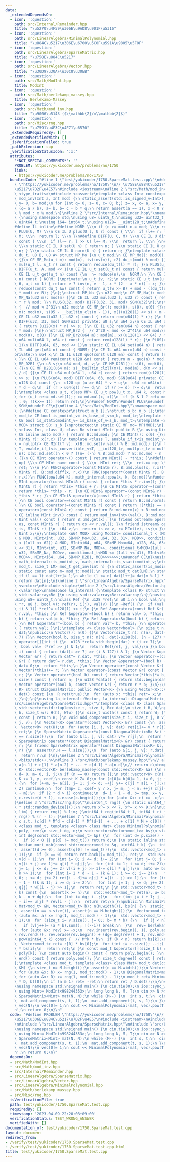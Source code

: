 ```yaml
---
data:
  _extendedDependsOn:
  - icon: ':question:'
    path: src/Internal/Remainder.hpp
    title: "\u5270\u4F59\u306E\u9AD8\u901F\u5316"
  - icon: ':question:'
    path: src/LinearAlgebra/MinimalPolynomial.hpp
    title: "\u884C\u5217\u306E\u6700\u5C0F\u591A\u9805\u5F0F"
  - icon: ':question:'
    path: src/LinearAlgebra/SparseMatrix.hpp
    title: "\u758E\u884C\u5217"
  - icon: ':question:'
    path: src/LinearAlgebra/Vector.hpp
    title: "\u30D9\u30AF\u30C8\u30EB"
  - icon: ':question:'
    path: src/Math/ModInt.hpp
    title: ModInt
  - icon: ':question:'
    path: src/Math/berlekamp_massey.hpp
    title: Berlekamp-Massey
  - icon: ':question:'
    path: src/Math/mod_inv.hpp
    title: "\u9006\u5143 ($\\mathbb{Z}/m\\mathbb{Z}$)"
  - icon: ':question:'
    path: src/Misc/rng.hpp
    title: "\u7591\u4F3C\u4E71\u6570"
  _extendedRequiredBy: []
  _extendedVerifiedWith: []
  _isVerificationFailed: true
  _pathExtension: cpp
  _verificationStatusIcon: ':x:'
  attributes:
    '*NOT_SPECIAL_COMMENTS*': ''
    PROBLEM: https://yukicoder.me/problems/no/1750
    links:
    - https://yukicoder.me/problems/no/1750
  bundledCode: "#line 1 \"test/yukicoder/1750.SparseMat.test.cpp\"\n#define PROBLEM\
    \ \"https://yukicoder.me/problems/no/1750\"\n// \u758E\u884C\u5217\u306E\u884C\
    \u5217\u7D2F\u4E57\n#include <iostream>\n#line 2 \"src/Math/mod_inv.hpp\"\n#include\
    \ <type_traits>\n#include <cassert>\ntemplate <class Int> constexpr inline Int\
    \ mod_inv(Int a, Int mod) {\n static_assert(std::is_signed_v<Int>);\n Int x= 1,\
    \ y= 0, b= mod;\n for (Int q= 0, z= 0, c= 0; b;) z= x, c= a, x= y, y= z - y *\
    \ (q= a / b), a= b, b= c - b * q;\n return assert(a == 1), x < 0 ? mod - (-x)\
    \ % mod : x % mod;\n}\n#line 2 \"src/Internal/Remainder.hpp\"\nnamespace math_internal\
    \ {\nusing namespace std;\nusing u8= uint8_t;\nusing u32= uint32_t;\nusing u64=\
    \ uint64_t;\nusing i64= int64_t;\nusing u128= __uint128_t;\n#define CE constexpr\n\
    #define IL inline\n#define NORM \\\n if (n >= mod) n-= mod; \\\n return n\n#define\
    \ PLUS(U, M) \\\n CE IL U plus(U l, U r) const { \\\n  if (l+= r; l >= M) l-=\
    \ M; \\\n  return l; \\\n }\n#define DIFF(U, C, M) \\\n CE IL U diff(U l, U r)\
    \ const { \\\n  if (l-= r; l >> C) l+= M; \\\n  return l; \\\n }\n#define SGN(U)\
    \ \\\n static CE IL U set(U n) { return n; } \\\n static CE IL U get(U n) { return\
    \ n; } \\\n static CE IL U norm(U n) { return n; }\ntemplate <class u_t, class\
    \ du_t, u8 B, u8 A> struct MP_Mo {\n u_t mod;\n CE MP_Mo(): mod(0), iv(0), r2(0)\
    \ {}\n CE MP_Mo(u_t m): mod(m), iv(inv(m)), r2(-du_t(mod) % mod) {}\n CE IL u_t\
    \ mul(u_t l, u_t r) const { return reduce(du_t(l) * r); }\n PLUS(u_t, mod << 1)\n\
    \ DIFF(u_t, A, mod << 1)\n CE IL u_t set(u_t n) const { return mul(n, r2); }\n\
    \ CE IL u_t get(u_t n) const {\n  n= reduce(n);\n  NORM;\n }\n CE IL u_t norm(u_t\
    \ n) const { NORM; }\nprivate:\n u_t iv, r2;\n static CE u_t inv(u_t n, int e=\
    \ 6, u_t x= 1) { return e ? inv(n, e - 1, x * (2 - x * n)) : x; }\n CE IL u_t\
    \ reduce(const du_t &w) const { return u_t(w >> B) + mod - ((du_t(u_t(w) * iv)\
    \ * mod) >> B); }\n};\nstruct MP_Na {\n u32 mod;\n CE MP_Na(): mod(0){};\n CE\
    \ MP_Na(u32 m): mod(m) {}\n CE IL u32 mul(u32 l, u32 r) const { return u64(l)\
    \ * r % mod; }\n PLUS(u32, mod) DIFF(u32, 31, mod) SGN(u32)\n};\nstruct MP_Br\
    \ {  // mod < 2^31\n u32 mod;\n CE MP_Br(): mod(0), s(0), x(0) {}\n CE MP_Br(u32\
    \ m): mod(m), s(95 - __builtin_clz(m - 1)), x(((u128(1) << s) + m - 1) / m) {}\n\
    \ CE IL u32 mul(u32 l, u32 r) const { return rem(u64(l) * r); }\n PLUS(u32, mod)\
    \ DIFF(u32, 31, mod) SGN(u32) private: u8 s;\n u64 x;\n CE IL u64 quo(u64 n) const\
    \ { return (u128(x) * n) >> s; }\n CE IL u32 rem(u64 n) const { return n - quo(n)\
    \ * mod; }\n};\nstruct MP_Br2 {  // 2^20 < mod <= 2^41\n u64 mod;\n CE MP_Br2():\
    \ mod(0), x(0) {}\n CE MP_Br2(u64 m): mod(m), x((u128(1) << 84) / m) {}\n CE IL\
    \ u64 mul(u64 l, u64 r) const { return rem(u128(l) * r); }\n PLUS(u64, mod <<\
    \ 1)\n DIFF(u64, 63, mod << 1)\n static CE IL u64 set(u64 n) { return n; }\n CE\
    \ IL u64 get(u64 n) const { NORM; }\n CE IL u64 norm(u64 n) const { NORM; }\n\
    private:\n u64 x;\n CE IL u128 quo(const u128 &n) const { return (n * x) >> 84;\
    \ }\n CE IL u64 rem(const u128 &n) const { return n - quo(n) * mod; }\n};\nstruct\
    \ MP_D2B1 {\n u8 s;\n u64 mod, d, v;\n CE MP_D2B1(): s(0), mod(0), d(0), v(0)\
    \ {}\n CE MP_D2B1(u64 m): s(__builtin_clzll(m)), mod(m), d(m << s), v(u128(-1)\
    \ / d) {}\n CE IL u64 mul(u64 l, u64 r) const { return rem((u128(l) * r) << s)\
    \ >> s; }\n PLUS(u64, mod) DIFF(u64, 63, mod) SGN(u64) private: CE IL u64 rem(const\
    \ u128 &u) const {\n  u128 q= (u >> 64) * v + u;\n  u64 r= u64(u) - (q >> 64)\
    \ * d - d;\n  if (r > u64(q)) r+= d;\n  if (r >= d) r-= d;\n  return r;\n }\n\
    };\ntemplate <class u_t, class MP> CE u_t pow(u_t x, u64 k, const MP &md) {\n\
    \ for (u_t ret= md.set(1);; x= md.mul(x, x))\n  if (k & 1 ? ret= md.mul(ret, x)\
    \ : 0; !(k>>= 1)) return ret;\n}\n#undef NORM\n#undef PLUS\n#undef DIFF\n#undef\
    \ SGN\n#undef CE\n}\n#line 4 \"src/Math/ModInt.hpp\"\nnamespace math_internal\
    \ {\n#define CE constexpr\nstruct m_b {};\nstruct s_b: m_b {};\ntemplate <class\
    \ mod_t> CE bool is_modint_v= is_base_of_v<m_b, mod_t>;\ntemplate <class mod_t>\
    \ CE bool is_staticmodint_v= is_base_of_v<s_b, mod_t>;\ntemplate <class MP, u64\
    \ MOD> struct SB: s_b {\nprotected:\n static CE MP md= MP(MOD);\n};\ntemplate\
    \ <class Int, class U, class B> struct MInt: public B {\n using Uint= U;\n static\
    \ CE inline auto mod() { return B::md.mod; }\n CE MInt(): x(0) {}\n CE MInt(const\
    \ MInt& r): x(r.x) {}\n template <class T, enable_if_t<is_modint_v<T>, nullptr_t>\
    \ = nullptr> CE MInt(T v): x(B::md.set(v.val() % B::md.mod)) {}\n template <class\
    \ T, enable_if_t<is_convertible_v<T, __int128_t>, nullptr_t> = nullptr> CE MInt(T\
    \ n): x(B::md.set((n < 0 ? ((n= (-n) % B::md.mod) ? B::md.mod - n : n) : n % B::md.mod)))\
    \ {}\n CE MInt operator-() const { return MInt() - *this; }\n#define FUNC(name,\
    \ op) \\\n CE MInt name const { \\\n  MInt ret; \\\n  ret.x= op; \\\n  return\
    \ ret; \\\n }\n FUNC(operator+(const MInt& r), B::md.plus(x, r.x))\n FUNC(operator-(const\
    \ MInt& r), B::md.diff(x, r.x))\n FUNC(operator*(const MInt& r), B::md.mul(x,\
    \ r.x))\n FUNC(pow(u64 k), math_internal::pow(x, k, B::md))\n#undef FUNC\n CE\
    \ MInt operator/(const MInt& r) const { return *this * r.inv(); }\n CE MInt& operator+=(const\
    \ MInt& r) { return *this= *this + r; }\n CE MInt& operator-=(const MInt& r) {\
    \ return *this= *this - r; }\n CE MInt& operator*=(const MInt& r) { return *this=\
    \ *this * r; }\n CE MInt& operator/=(const MInt& r) { return *this= *this / r;\
    \ }\n CE bool operator==(const MInt& r) const { return B::md.norm(x) == B::md.norm(r.x);\
    \ }\n CE bool operator!=(const MInt& r) const { return !(*this == r); }\n CE bool\
    \ operator<(const MInt& r) const { return B::md.norm(x) < B::md.norm(r.x); }\n\
    \ CE inline MInt inv() const { return mod_inv<Int>(val(), B::md.mod); }\n CE inline\
    \ Uint val() const { return B::md.get(x); }\n friend ostream& operator<<(ostream&\
    \ os, const MInt& r) { return os << r.val(); }\n friend istream& operator>>(istream&\
    \ is, MInt& r) {\n  i64 v;\n  return is >> v, r= MInt(v), is;\n }\nprivate:\n\
    \ Uint x;\n};\ntemplate <u64 MOD> using ModInt= conditional_t < (MOD < (1 << 30))\
    \ & MOD, MInt<int, u32, SB<MP_Mo<u32, u64, 32, 31>, MOD>>, conditional_t < (MOD\
    \ < (1ull << 62)) & MOD, MInt<i64, u64, SB<MP_Mo<u64, u128, 64, 63>, MOD>>, conditional_t<MOD<(1u\
    \ << 31), MInt<int, u32, SB<MP_Na, MOD>>, conditional_t<MOD<(1ull << 32), MInt<i64,\
    \ u32, SB<MP_Na, MOD>>, conditional_t<MOD <= (1ull << 41), MInt<i64, u64, SB<MP_Br2,\
    \ MOD>>, MInt<i64, u64, SB<MP_D2B1, MOD>>>>>>>;\n#undef CE\n}\nusing math_internal::ModInt,\
    \ math_internal::is_modint_v, math_internal::is_staticmodint_v;\ntemplate <class\
    \ mod_t, size_t LM> mod_t get_inv(int n) {\n static_assert(is_modint_v<mod_t>);\n\
    \ static const auto m= mod_t::mod();\n static mod_t dat[LM];\n static int l= 1;\n\
    \ if (l == 1) dat[l++]= 1;\n while (l <= n) dat[l++]= dat[m % l] * (m - m / l);\n\
    \ return dat[n];\n}\n#line 2 \"src/LinearAlgebra/SparseMatrix.hpp\"\n#include\
    \ <vector>\n#include <tuple>\n#line 2 \"src/LinearAlgebra/Vector.hpp\"\n#include\
    \ <valarray>\nnamespace la_internal {\ntemplate <class R> struct Vector: public\
    \ std::valarray<R> {\n using std::valarray<R>::valarray;\n};\nusing u128= __uint128_t;\n\
    using u8= uint8_t;\nclass Ref {\n u128 *ref;\n u8 i;\n bool val;\npublic:\n Ref(u128\
    \ *r, u8 j, bool v): ref(r), i(j), val(v) {}\n ~Ref() {\n  if (val ^ ((*ref >>\
    \ i) & 1)) *ref^= u128(1) << i;\n }\n Ref &operator=(const Ref &r) { return val=\
    \ r.val, *this; }\n Ref &operator=(bool b) { return val= b, *this; }\n Ref &operator|=(bool\
    \ b) { return val|= b, *this; }\n Ref &operator&=(bool b) { return val&= b, *this;\
    \ }\n Ref &operator^=(bool b) { return val^= b, *this; }\n operator bool() const\
    \ { return val; }\n};\ntemplate <> class Vector<bool> {\n size_t n;\n std::valarray<u128>\
    \ dat;\npublic:\n Vector(): n(0) {}\n Vector(size_t n): n(n), dat((n + 127) >>\
    \ 7) {}\n Vector(bool b, size_t n): n(n), dat(-u128(b), (n + 127) >> 7) {}\n Ref\
    \ operator[](int i) {\n  u128 *ref= std::begin(dat) + (i >> 7);\n  u8 j= i & 127;\n\
    \  bool val= (*ref >> j) & 1;\n  return Ref{ref, j, val};\n }\n bool operator[](int\
    \ i) const { return (dat[i >> 7] >> (i & 127)) & 1; }\n Vector &operator+=(const\
    \ Vector &r) { return dat^= r.dat, *this; }\n Vector &operator-=(const Vector\
    \ &r) { return dat^= r.dat, *this; }\n Vector &operator*=(bool b) {\n  if (!b)\
    \ dat= 0;\n  return *this;\n }\n Vector operator+(const Vector &r) const { return\
    \ Vector(*this)+= r; }\n Vector operator-(const Vector &r) const { return Vector(*this)-=\
    \ r; }\n Vector operator*(bool b) const { return Vector(*this)*= b; }\n size_t\
    \ size() const { return n; }\n u128 *data() { return std::begin(dat); }\n friend\
    \ Vector operator*(bool b, const Vector &r) { return r * b; }\n};\ntemplate <class\
    \ R> struct DiagonalMatrix: public Vector<R> {\n using Vector<R>::Vector;\n R\
    \ det() const {\n  R ret(true);\n  for (auto x: *this) ret*= x;\n  return ret;\n\
    \ }\n};\n}\nusing la_internal::Vector, la_internal::DiagonalMatrix;\n#line 6 \"\
    src/LinearAlgebra/SparseMatrix.hpp\"\ntemplate <class R> class SparseMatrix {\n\
    \ std::vector<std::tuple<size_t, size_t, R>> dat;\n size_t H, W;\npublic:\n SparseMatrix(size_t\
    \ h, size_t w): H(h), W(w) {}\n size_t width() const { return W; }\n size_t height()\
    \ const { return H; }\n void add_component(size_t i, size_t j, R v) { dat.emplace_back(i,\
    \ j, v); }\n Vector<R> operator*(const Vector<R> &r) const {\n  assert(W == r.size());\n\
    \  Vector<R> ret(H);\n  for (auto [i, j, v]: dat) ret[i]+= v * r[j];\n  return\
    \ ret;\n }\n SparseMatrix &operator*=(const DiagonalMatrix<R> &r) {\n  assert(W\
    \ == r.size());\n  for (auto &[i, j, v]: dat) v*= r[j];\n  return *this;\n }\n\
    \ SparseMatrix operator*(const DiagonalMatrix<R> &r) const { return SparseMatrix(*this)*=\
    \ r; }\n friend SparseMatrix operator*(const DiagonalMatrix<R> &l, SparseMatrix\
    \ r) {\n  assert(r.H == l.size());\n  for (auto &[i, j, v]: r.dat) v*= l[i];\n\
    \  return r;\n }\n};\n#line 2 \"src/LinearAlgebra/MinimalPolynomial.hpp\"\n#include\
    \ <bits/stdc++.h>\n#line 3 \"src/Math/berlekamp_massey.hpp\"\n// a[n] = c[0] *\
    \ a[n-1] + c[1] * a[n-2] + ... + c[d-1] * a[n-d]\n// return c\ntemplate <class\
    \ K> std::vector<K> berlekamp_massey(const std::vector<K> &a) {\n size_t n= a.size(),\
    \ d= 0, m= 0, i, j;\n if (n == 0) return {};\n std::vector<K> c(n), b(n), tmp;\n\
    \ K x= 1, y, coef;\n const K Z= 0;\n for (c[0]= b[0]= 1, i= 0, j; i < n; ++i)\
    \ {\n  for (++m, y= a[i], j= 1; j <= d; ++j) y+= c[j] * a[i - j];\n  if (y ==\
    \ Z) continue;\n  for (tmp= c, coef= y / x, j= m; j < n; ++j) c[j]-= coef * b[j\
    \ - m];\n  if (2 * d > i) continue;\n  d= i + 1 - d, b= tmp, x= y, m= 0;\n }\n\
    \ c.resize(d + 1), c.erase(c.begin());\n for (auto &x: c) x= -x;\n return c;\n\
    }\n#line 3 \"src/Misc/rng.hpp\"\nuint64_t rng() {\n static uint64_t x= 10150724397891781847ULL\
    \ * std::random_device{}();\n return x^= x << 7, x^= x >> 9;\n}\nuint64_t rng(uint64_t\
    \ lim) { return rng() % lim; }\nint64_t rng(int64_t l, int64_t r) { return l +\
    \ rng() % (r - l); }\n#line 7 \"src/LinearAlgebra/MinimalPolynomial.hpp\"\n//\
    \ c s.t. (c[d] * M^d + c[d-1] * M^(d-1)  + ... + c[1] * M + c[0]) * b = 0\ntemplate\
    \ <class mod_t, template <class> class Mat> class MinimalPolynomial {\n std::vector<mod_t>\
    \ poly, rev;\n size_t dg, n;\n std::vector<Vector<mod_t>> bs;\n static inline\
    \ int deg(const std::vector<mod_t> &p) {\n  for (int d= p.size() - 1;; d--)\n\
    \   if (d < 0 || p[d] != mod_t()) return d;\n }\n static inline std::vector<mod_t>\
    \ bostan_mori_msb(const std::vector<mod_t> &q, uint64_t k) {\n  int d= deg(q);\n\
    \  assert(d >= 0), assert(q[0] != mod_t());\n  std::vector<mod_t> ret(std::max(d,\
    \ 1));\n  if (k == 0) return ret.back()= mod_t(1), ret;\n  std::vector<mod_t>\
    \ v(d + 1);\n  for (int i= 0; i <= d; i+= 2)\n   for (int j= 0; j <= d; j+= 2)\
    \ v[(i + j) >> 1]+= q[i] * q[j];\n  for (int i= 1; i <= d; i+= 2)\n   for (int\
    \ j= 1; j <= d; j+= 2) v[(i + j) >> 1]-= q[i] * q[j];\n  auto w= bostan_mori_msb(v,\
    \ k >> 1);\n  for (int i= 2 * d - 1 - (k & 1); i >= d; i-= 2)\n   for (int j=\
    \ 0; j <= d; j+= 2) ret[i - d]+= q[j] * w[(i - j) >> 1];\n  for (int i= 2 * d\
    \ - 1 - !(k & 1); i >= d; i-= 2)\n   for (int j= 1; j <= d; j+= 2) ret[i - d]-=\
    \ q[j] * w[(i - j) >> 1];\n  return ret;\n }\n std::vector<mod_t> x_pow_mod(uint64_t\
    \ k) const {\n  assert(k >= n);\n  std::vector<mod_t> ret(n), u= bostan_mori_msb(rev,\
    \ k - n + dg);\n  for (int i= dg; i--;)\n   for (int j= i + 1; j--;) ret[n - 1\
    \ - i]+= u[j] * rev[i - j];\n  return ret;\n }\npublic:\n MinimalPolynomial(const\
    \ Mat<mod_t> &M, Vector<mod_t> b): n(M.width()), bs(n) {\n  static_assert(is_modint_v<mod_t>);\n\
    \  assert(n == b.size()), assert(n == M.height());\n  Vector<mod_t> a(n);\n  for\
    \ (auto &x: a) x= rng(1, mod_t::mod() - 1);\n  std::vector<mod_t> v((n + 1) <<\
    \ 1);\n  for (size_t i= v.size(), j= 0;; b= M * b) {\n   if (j < n) bs[j]= b;\n\
    \   if (v[j++]= (a * b).sum(); !(--i)) break;\n  }\n  rev= berlekamp_massey(v);\n\
    \  for (auto &x: rev) x= -x;\n  rev.insert(rev.begin(), 1), poly.assign(rev.rbegin(),\
    \ rev.rend()), rev.erase(rev.begin() + (dg= deg(rev)) + 1, rev.end());\n }\n Vector<mod_t>\
    \ pow(uint64_t k) const {  // M^k * b\n  if (k < n) return bs[k];\n  auto r= x_pow_mod(k);\n\
    \  Vector<mod_t> ret= r[0] * bs[0];\n  for (int i= r.size(); --i;) ret+= r[i]\
    \ * bs[i];\n  return ret;\n }\n const mod_t &operator[](size_t k) const { return\
    \ poly[k]; }\n const auto begin() const { return poly.begin(); }\n const auto\
    \ end() const { return poly.end(); }\n size_t degree() const { return dg; }\n\
    };\ntemplate <class mod_t, template <class> class Mat> mod_t det(const Mat<mod_t>\
    \ &M) {\n size_t n= M.height();\n assert(n == M.width());\n Vector<mod_t> b(n);\n\
    \ for (auto &x: b) x= rng(1, mod_t::mod() - 1);\n DiagonalMatrix<mod_t> D(n);\n\
    \ for (auto &x: D) x= rng(1, mod_t::mod() - 1);\n mod_t ret= MinimalPolynomial(M\
    \ * D, b)[0];\n if (n & 1) ret= -ret;\n return ret / D.det();\n}\n#line 7 \"test/yukicoder/1750.SparseMat.test.cpp\"\
    \nusing namespace std;\nsigned main() {\n cin.tie(0);\n ios::sync_with_stdio(false);\n\
    \ using Mint= ModInt<998244353>;\n long long N, M, T;\n cin >> N >> M >> T;\n\
    \ SparseMatrix<Mint> mat(N, N);\n while (M--) {\n  int s, t;\n  cin >> s >> t;\n\
    \  mat.add_component(s, t, 1);\n  mat.add_component(t, s, 1);\n }\n Vector<Mint>\
    \ vec(N);\n vec[0]= 1;\n cout << MinimalPolynomial(mat, vec).pow(T)[0] << '\\\
    n';\n return 0;\n}\n"
  code: "#define PROBLEM \"https://yukicoder.me/problems/no/1750\"\n// \u758E\u884C\
    \u5217\u306E\u884C\u5217\u7D2F\u4E57\n#include <iostream>\n#include \"src/Math/ModInt.hpp\"\
    \n#include \"src/LinearAlgebra/SparseMatrix.hpp\"\n#include \"src/LinearAlgebra/MinimalPolynomial.hpp\"\
    \nusing namespace std;\nsigned main() {\n cin.tie(0);\n ios::sync_with_stdio(false);\n\
    \ using Mint= ModInt<998244353>;\n long long N, M, T;\n cin >> N >> M >> T;\n\
    \ SparseMatrix<Mint> mat(N, N);\n while (M--) {\n  int s, t;\n  cin >> s >> t;\n\
    \  mat.add_component(s, t, 1);\n  mat.add_component(t, s, 1);\n }\n Vector<Mint>\
    \ vec(N);\n vec[0]= 1;\n cout << MinimalPolynomial(mat, vec).pow(T)[0] << '\\\
    n';\n return 0;\n}"
  dependsOn:
  - src/Math/ModInt.hpp
  - src/Math/mod_inv.hpp
  - src/Internal/Remainder.hpp
  - src/LinearAlgebra/SparseMatrix.hpp
  - src/LinearAlgebra/Vector.hpp
  - src/LinearAlgebra/MinimalPolynomial.hpp
  - src/Math/berlekamp_massey.hpp
  - src/Misc/rng.hpp
  isVerificationFile: true
  path: test/yukicoder/1750.SparseMat.test.cpp
  requiredBy: []
  timestamp: '2023-04-09 22:20:03+09:00'
  verificationStatus: TEST_WRONG_ANSWER
  verifiedWith: []
documentation_of: test/yukicoder/1750.SparseMat.test.cpp
layout: document
redirect_from:
- /verify/test/yukicoder/1750.SparseMat.test.cpp
- /verify/test/yukicoder/1750.SparseMat.test.cpp.html
title: test/yukicoder/1750.SparseMat.test.cpp
---
```

